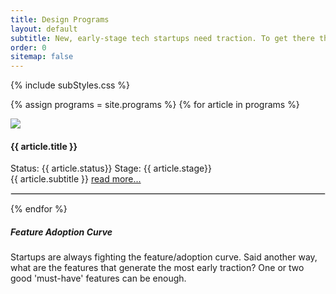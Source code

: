 ```yaml
---
title: Design Programs
layout: default
subtitle: New, early-stage tech startups need traction. To get there they need a special type of design partner, someone who has pressing needs, and needs a solution ASAP.
order: 0
sitemap: false
---
```


{% include subStyles.css %}

{% assign programs = site.programs %}
{% for article in programs %}
  <div class="row">
    <div class="col-2">
      <a href="{{ article.url }}">
        <img src="{{ article.logo}}" class="img-fluid img-thumbnail">
      </a>
    </div>
    <div class="col-4">
      <h4>
        {{ article.title }}
      </h4>
      <span class="badge bg-success">Status: {{ article.status}}</span>
      <span class="badge bg-success">Stage: {{ article.stage}}</span>
    </div>
    <div class="col-6">
      {{ article.subtitle }}
      <a href="{{ article.url }}">read more...</a>
    </div>
  </div>
  <hr>
{% endfor %}

<div class="mt-5 mb-5 tech-note">
    <h5>
       Feature Adoption Curve
    </h5>
    <p>
        Startups are always fighting the feature/adoption curve. Said another
        way, what are the features that generate the most early traction? One
        or two good 'must-have' features can be enough.
    </p>
</div>

<style>
 hr { border: 1px solid #DFDFDF; }
</style>